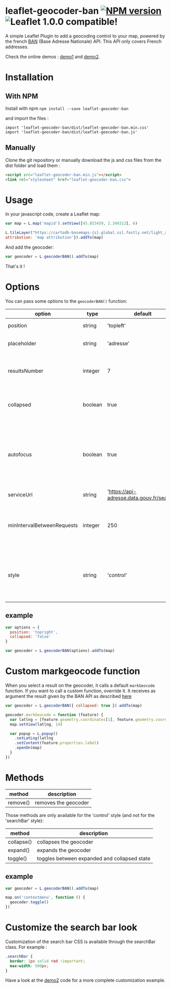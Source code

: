 # leaflet-geocoder-ban [![NPM version](https://img.shields.io/npm/v/leaflet-geocoder-ban.svg)](https://www.npmjs.com/package/leaflet-geocoder-ban) ![Leaflet 1.0.0 compatible!](https://img.shields.io/badge/Leaflet%201.0.0-%E2%9C%93-1EB300.svg?style=flat)
A simple Leaflet Plugin to add a geocoding control to your map, powered by the french [BAN](https://adresse.data.gouv.fr/) (Base Adresse Nationale) API. This API only covers French addresses.

Check the online demos : [demo1](https://entrepreneur-interet-general.github.io/leaflet-geocoder-ban/demo/demo_control.html) and [demo2](https://entrepreneur-interet-general.github.io/leaflet-geocoder-ban/demo/demo_search_bar.html).

# Installation

## With NPM
Install with npm `npm install --save leaflet-geocoder-ban`

and import the files :
```
import 'leaflet-geocoder-ban/dist/leaflet-geocoder-ban.min.css'
import 'leaflet-geocoder-ban/dist/leaflet-geocoder-ban.js'
```

## Manually

Clone the git repository or manually download the js and css files from the dist folder and load them :
```html
<script src="leaflet-geocoder-ban.min.js"></script>
<link rel="stylesheet" href="leaflet-geocoder-ban.css">
```

# Usage
In your javascript code, create a Leaflet map:
```javascript
var map = L.map('mapid').setView([45.853459, 2.349312], 6)

L.tileLayer("https://cartodb-basemaps-{s}.global.ssl.fastly.net/light_all/{z}/{x}/{y}.png", {
attribution: 'map attribution'}).addTo(map)
```

And add the geocoder:
```javascript
var geocoder = L.geocoderBAN().addTo(map)
```

That's it !

# Options
You can pass some options to the `geocoderBAN()` function:

| option                     | type        | default      | description
|----------------------------|-------------|--------------|-----------------|
| position                   | string      | 'topleft'    | Control [position](http://leafletjs.com/reference.html#control) |
| placeholder                | string      | 'adresse'    | Placeholder of the text input |
| resultsNumber              | integer     |  7           | Default number of address results suggested |
| collapsed                  | boolean     | true         | Initial state of the control, collapsed or expanded |
| autofocus                  | boolean     | true         | If the initial state of the control is expanded, choose wether the input is autofocused on page load|
| serviceUrl                 | string      | 'https://api-adresse.data.gouv.fr/search/' | API of the url
| minIntervalBetweenRequests |integer      | 250          | delay in milliseconds between two API calls made by the geocoder |
| style                      | string      | 'control'    | style of the geocoder, either 'control' or 'searchBar'. See the two demos page. |

## example

```javascript
var options = {
  position: 'topright',
  collapsed: 'false'
}

var geocoder = L.geocoderBAN(options).addTo(map)
```

# Custom markgeocode function 
When you select a result on the geocoder, it calls a default `markGeocode` function. If you want to call a custom function, override it. It receives as argument the result given by the BAN API as described [here](https://adresse.data.gouv.fr/api-doc/adresse)

```javascript
var geocoder = L.geocoderBAN({ collapsed: true }).addTo(map)

geocoder.markGeocode = function (feature) {
  var latlng = [feature.geometry.coordinates[1], feature.geometry.coordinates[0]]
  map.setView(latlng, 14)

  var popup = L.popup()
    .setLatLng(latlng
    .setContent(feature.properties.label)
    .openOn(map)
  }
})
```

# Methods

| method           |    description              |
|------------------|-----------------------------|
| remove()         | removes the geocoder       |

Those methods are only available for the 'control' style (and not for the 'searchBar' style):

| method           |    description              |
|------------------|-----------------------------|
| collapse()       | collapses the geocoder      |
| expand()         | expands the geocoder        |
| toggle()         | toggles between expanded and collapsed state |

## example

```javascript
var geocoder = L.geocoderBAN().addTo(map)

map.on('contextmenu', function () {
  geocoder.toggle()
})
```

# Customize the search bar look
Customization of the search bar CSS is available through the searchBar class. For example :

```css
.searchBar {
  border: 1px solid red !important;
  max-width: 500px;
}
```

Have a look at the [demo2](https://entrepreneur-interet-general.github.io/leaflet-geocoder-ban/demo/demo_search_bar.html) code for a more complete customization example.

